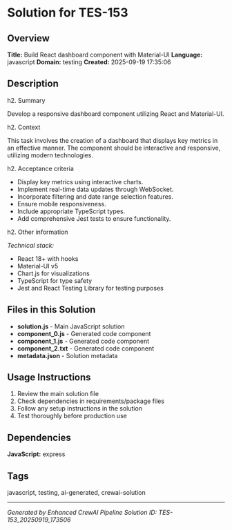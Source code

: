 # Solution for TES-153

## Overview
**Title:** Build React dashboard component with Material-UI
**Language:** javascript
**Domain:** testing
**Created:** 2025-09-19 17:35:06

## Description
h2. Summary

Develop a responsive dashboard component utilizing React and Material-UI.

h2. Context

This task involves the creation of a dashboard that displays key metrics in an effective manner. The component should be interactive and responsive, utilizing modern technologies.

h2. Acceptance criteria

* Display key metrics using interactive charts.
* Implement real-time data updates through WebSocket.
* Incorporate filtering and date range selection features.
* Ensure mobile responsiveness.
* Include appropriate TypeScript types.
* Add comprehensive Jest tests to ensure functionality.

h2. Other information

*Technical stack:*

* React 18+ with hooks
* Material-UI v5
* Chart.js for visualizations
* TypeScript for type safety
* Jest and React Testing Library for testing purposes

## Files in this Solution
- **solution.js** - Main JavaScript solution
- **component_0.js** - Generated code component
- **component_1.js** - Generated code component
- **component_2.txt** - Generated code component
- **metadata.json** - Solution metadata

## Usage Instructions
1. Review the main solution file
2. Check dependencies in requirements/package files
3. Follow any setup instructions in the solution
4. Test thoroughly before production use

## Dependencies
**JavaScript:** express

## Tags
javascript, testing, ai-generated, crewai-solution

---
*Generated by Enhanced CrewAI Pipeline*
*Solution ID: TES-153_20250919_173506*
